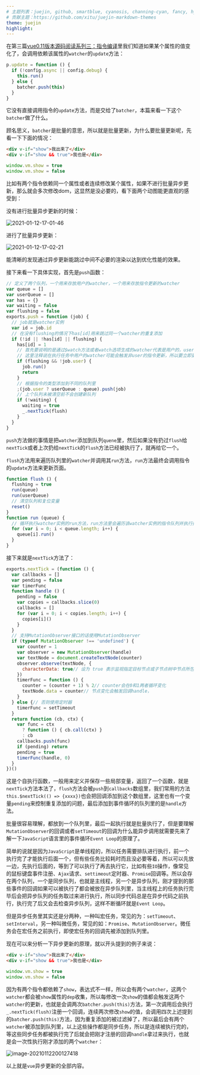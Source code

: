 ```yaml
---
# 主题列表：juejin, github, smartblue, cyanosis, channing-cyan, fancy, hydrogen, condensed-night-purple, greenwillow, v-green, vue-pro, healer-readable, mk-cute, jzman, geek-black, awesome-green, qklhk-chocolate
# 贡献主题：https://github.com/xitu/juejin-markdown-themes
theme: juejin
highlight:
---
```


在第三篇[vue0.11版本源码阅读系列三：指令编译](https://juejin.cn/post/6918313229449953293)里我们知道如果某个属性的值变化了，会调用依赖该属性的`watcher`的`update`方法：

```js
p.update = function () {
  if (!config.async || config.debug) {
    this.run()
  } else {
    batcher.push(this)
  }
}

```

它没有直接调用指令的`update`方法，而是交给了`batcher`，本篇来看一下这个`batcher`做了什么。

顾名思义，`batcher`是批量的意思，所以就是批量更新，为什么要批量更新呢，先看一下下面的情况：

```html
<div v-if="show">我出来了</div>
<div v-if="show && true">我也是</div>
```

```js
window.vm.show = true
window.vm.show = false
```

比如有两个指令依赖同一个属性或者连续修改某个属性，如果不进行批量异步更新，那么就会多次修改dom，这显然是没必要的，看下面两个动图能更直观的感受到：

没有进行批量异步更新的时候：

![2021-01-12-17-01-46](https://p3-juejin.byteimg.com/tos-cn-i-k3u1fbpfcp/5221291cd6074b14bb4d29df8c8c4af0~tplv-k3u1fbpfcp-zoom-1.image)

进行了批量异步更新：

![2021-01-12-17-02-21](https://p3-juejin.byteimg.com/tos-cn-i-k3u1fbpfcp/9e1c4eba1be04aebbc7092f2f40b3ec6~tplv-k3u1fbpfcp-zoom-1.image)

能清晰的发现通过异步更新能跳过中间不必要的渲染以达到优化性能的效果。

接下来看一下具体实现，首先是`push`函数：

```js
// 定义了两个队列，一个用来存放用户的watcher，一个用来存放指令更新的watcher
var queue = []
var userQueue = []
var has = {}
var waiting = false
var flushing = false
exports.push = function (job) {
  // job就是watcher实例
  var id = job.id
  // 在没有flushing的情况下has[id]用来跳过同一个watcher的重复添加
  if (!id || !has[id] || flushing) {
    has[id] = 1
    // 首先要说明的是通过$watch方法或者watch选项生成的watcher代表是用户的，user属性为true
    // 这里注释说在执行任务中用户的watcher可能会触发非user的指令更新，所以要立即更新这个被触发的指令，否则flushing这个变量是不需要的
    if (flushing && !job.user) {
      job.run()
      return
    }
    // 根据指令的类型添加到不同的队列里
    ;(job.user ? userQueue : queue).push(job)
    // 上个队列未被清空前不会创建新队列
    if (!waiting) {
      waiting = true
      _.nextTick(flush)
    }
  }
}
```

`push`方法做的事情是把`watcher`添加到队列`quene`里，然后如果没有扔过`flush`给`nextTick`或者上次扔给`nextTick`的`flush`方法已经被执行了，就再给它一个。

`flush`方法用来遍历队列里的`watcher`并调用其`run`方法，`run`方法最终会调用指令的`update`方法来更新页面。

```js
function flush () {
  flushing = true
  run(queue)
  run(userQueue)
  // 清空队列和复位变量
  reset()
}
function run (queue) {
  // 循环执行watcher实例的run方法，run方法里会遍历该watcher实例的指令队列并执行指令的update方法
  for (var i = 0; i < queue.length; i++) {
    queue[i].run()
  }
}
```

接下来就是`nextTick`方法了：

```js
exports.nextTick = (function () {
  var callbacks = []
  var pending = false
  var timerFunc
  function handle () {
    pending = false
    var copies = callbacks.slice(0)
    callbacks = []
    for (var i = 0; i < copies.length; i++) {
      copies[i]()
    }
  }
  // 支持MutationObserver接口的话使用MutationObserver
  if (typeof MutationObserver !== 'undefined') {
    var counter = 1
    var observer = new MutationObserver(handle)
    var textNode = document.createTextNode(counter)
    observer.observe(textNode, {
      characterData: true// 设为 true 表示监视指定目标节点或子节点树中节点所包含的字符数据的变化
    })
    timerFunc = function () {
      counter = (counter + 1) % 2// counter会在0和1两者循环变化
      textNode.data = counter// 节点变化会触发回调handle，
    }
  } else {// 否则使用定时器
    timerFunc = setTimeout
  }
  return function (cb, ctx) {
    var func = ctx
      ? function () { cb.call(ctx) }
      : cb
    callbacks.push(func)
    if (pending) return
    pending = true
    timerFunc(handle, 0)
  }
})()
```

这是个自执行函数，一般用来定义并保存一些局部变量，返回了一个函数，就是`nextTick`方法本法了，`flush`方法会被`push`到`callbacks`数组里，我们常用的方法`this.$nextTick(() => {xxxx})`也会把回调添加到这个数组里，这里也有一个变量`pending`来控制重复添加的问题，最后添加到事件循环的队列里的是`handle`方法。

批量很容易理解，都放到一个队列里，最后一起执行就是批量执行了，但是要理解`MutationObserver`的回调或者`setTimeout`的回调为什么能异步调用就需要先来了解一下`JavaScript`语言里的事件循环`Event Loop`的原理了。

简单的说就是因为`JavaScript`是单线程的，所以任务需要排队进行执行，前一个执行完了才能执行后面一个，但有些任务比较耗时而且没必要等着，所以可以先放一边，先执行后面的，等到了可以执行了再去执行它，比如有些`IO`操作，像常见的鼠标键盘事件注册、`Ajax`请求、`settimeout`定时器、`Promise`回调等。所以会存在两个队列，一个是同步队列，也就是主线程，另一个是异步队列，刚才提到的那些事件的回调如果可以被执行了都会被放在异步队列里，当主线程上的任务执行完毕后会把异步队列的任务取过来进行执行，所以同步代码总是在异步代码之前执行，执行完了后又会去检查异步队列，这样不断循环就是`Event Loop`。

但是异步任务里其实还是分两种，一种叫宏任务，常见的为：`setTimeout`、`setInterval`，另一种叫微任务，常见的如：`Promise`、`MutationObserver`。微任务会在宏任务之前执行，即使宏任务的回调先被添加到队列里。

现在可以来分析一下异步更新的原理，就以开头提到的例子来说：

```html
<div v-if="show">我出来了</div>
<div v-if="show && true">我也是</div>
```

```js
window.vm.show = true
window.vm.show = false
```

因为有两个指令都依赖了`show`，表达式不一样，所以会有两个`watcher`，这两个`watcher`都会被`show`属性的`dep`收集，所以每修改一次`show`的值都会触发这两个`watcher`的更新，也就是会调两次`batcher.push(this)`方法，第一次调用后会执行`_.nextTick(flush)`注册一个回调，连续两次修改`show`的值，会调用四次上述提到的`batcher.push(this)`方法，因为重复添加的被过滤掉了，所以最后会有两个`watcher`被添加到队列里，以上这些操作都是同步任务，所以是连续被执行完的，等这些同步任务都被执行完了后就会把刚才注册的回调`handle`拿过来执行，也就是会一次性执行刚才添加的两个`watcher`：

![image-20210112200127418](https://p3-juejin.byteimg.com/tos-cn-i-k3u1fbpfcp/33c9ded98bf94c1f97eebbb45521a99e~tplv-k3u1fbpfcp-zoom-1.image)

以上就是`vue`异步更新的全部内容。

